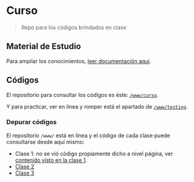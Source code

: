 # Curso

>Repo para los códigos brindados en clase

## Material de Estudio

Para ampliar los conocimientos, [leer documentación aquí](https://sidval.github.io/dev.web/#/).

## Códigos

El repositorio para consultar los códigos es éste: [`/www/curso`](https://github.com/SidVal/www/tree/master/curso).

Y para practicar, ver en línea y romper está el apartado de [`/www/testing`](https://github.com/SidVal/www/tree/master/testing).

### Depurar códigos

El repositorio `/www/` está en línea y el código de cada clase puede consultarse desde aquí mismo:

* Clase 1: no se vió código propiamente dicho a nivel página, ver [contenido visto en la clase 1](https://sidval.github.io/dev.web/#/).
* [Clase 2](https://sidval.github.io/www/curso/testing/c2)
* [Clase 3](https://sidval.github.io/www/curso/testing/c3)

<!--//
* [Clase 4](https://sidval.github.io/www/curso/c4)
* [Clase 5](https://sidval.github.io/www/curso/c5)
* [Clase 6](https://sidval.github.io/www/curso/c6)
* [Clase 7](https://sidval.github.io/www/curso/c7)
* [Clase 8](https://sidval.github.io/www/curso/c8)
//-->